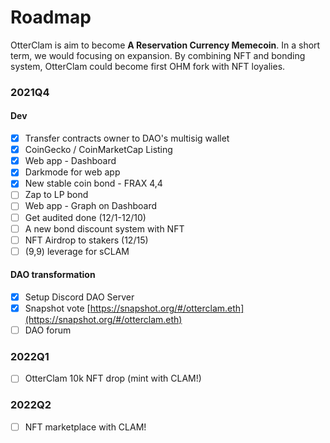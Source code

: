 # Roadmap

OtterClam is aim to become **A Reservation Currency Memecoin**. In a short term, we would focusing on expansion. By combining NFT and bonding system, OtterClam could become first OHM fork with NFT loyalies.

### 2021Q4 <a href="2021q4" id="2021q4"></a>

#### Dev <a href="dev" id="dev"></a>

* [x] Transfer contracts owner to DAO's multisig wallet
* [x] CoinGecko / CoinMarketCap Listing
* [x] Web app - Dashboard
* [x] Darkmode for web app
* [x] New stable coin bond - FRAX 4,4
* [ ] Zap to LP bond
* [ ] Web app - Graph on Dashboard
* [ ] Get audited done (12/1-12/10)
* [ ] A new bond discount system with NFT
* [ ] NFT Airdrop to stakers (12/15)
* [ ] (9,9) leverage for sCLAM

#### DAO transformation <a href="dao-transformation" id="dao-transformation"></a>

* [x] Setup Discord DAO Server
* [x] Snapshot vote [https://snapshot.org/#/otterclam.eth](https://snapshot.org/#/otterclam.eth)
* [ ] DAO forum

### 2022Q1 <a href="2022q1" id="2022q1"></a>

* [ ] OtterClam 10k NFT drop (mint with CLAM!)

### 2022Q2 <a href="2022q2" id="2022q2"></a>

* [ ] NFT marketplace with CLAM!
